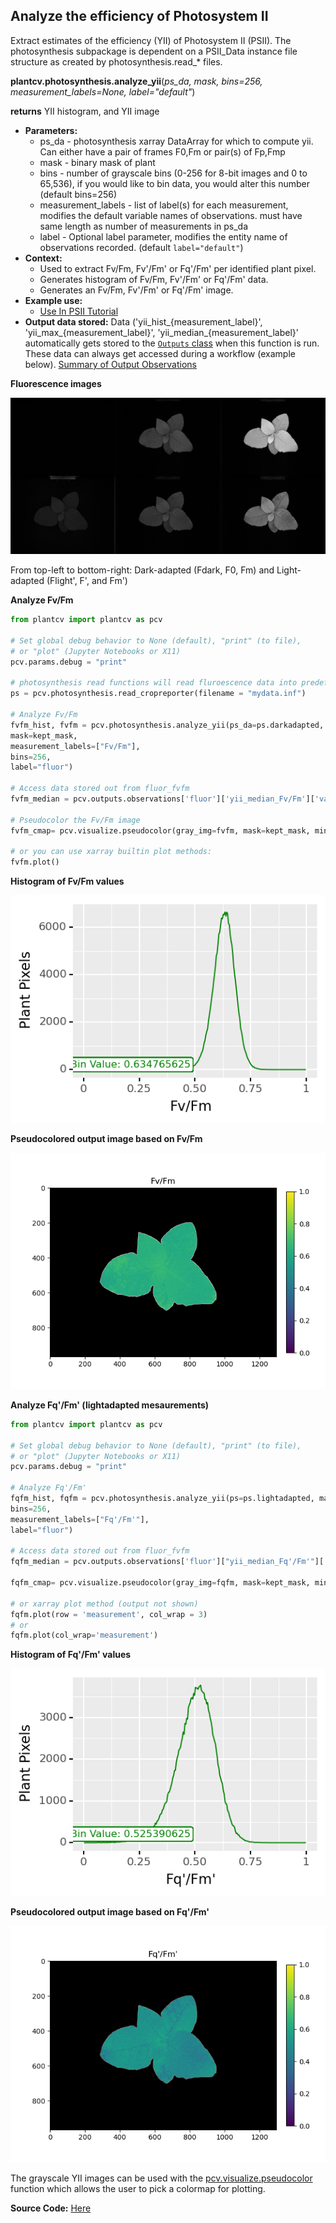## Analyze the efficiency of Photosystem II

Extract estimates of the efficiency (YII) of Photosystem II (PSII). The photosynthesis subpackage is dependent on a PSII_Data instance file structure as created by photosynthesis.read_* files.

**plantcv.photosynthesis.analyze_yii**(*ps_da, mask, bins=256, measurement_labels=None, label="default"*)

**returns** YII histogram, and YII image

- **Parameters:**
    - ps_da - photosynthesis xarray DataArray for which to compute yii. Can either have a pair of frames F0,Fm or pair(s) of Fp,Fmp
    - mask - binary mask of plant
    - bins - number of grayscale bins (0-256 for 8-bit images and 0 to 65,536), if you would like to bin data, you would alter this number (default bins=256)
    - measurement_labels - list of label(s) for each measurement, modifies the default variable names of observations. must have same length as number of measurements in ps_da
    - label - Optional label parameter, modifies the entity name of observations recorded. (default `label="default"`)
- **Context:**
    - Used to extract Fv/Fm, Fv'/Fm' or Fq'/Fm' per identified plant pixel.
    - Generates histogram of Fv/Fm, Fv'/Fm' or Fq'/Fm' data.
    - Generates an Fv/Fm, Fv'/Fm' or Fq'/Fm' image.
- **Example use:**
    - [Use In PSII Tutorial](psII_tutorial.md)
- **Output data stored:** Data ('yii_hist_{measurement_label}', 'yii_max_{measurement_label}', 'yii_median_{measurement_label}' automatically gets stored to the 
  [`Outputs` class](outputs.md) when this function is run. These data can always get accessed during a workflow 
  (example below). [Summary of Output Observations](output_measurements.md#summary-of-output-observations)

**Fluorescence images**

![Screenshot](img/documentation_images/fluor_fvfm/fvfm_images.jpg)

From top-left to bottom-right: Dark-adapted (Fdark, F0, Fm) and Light-adapted (Flight', F', and Fm')

**Analyze Fv/Fm**

```python
from plantcv import plantcv as pcv

# Set global debug behavior to None (default), "print" (to file), 
# or "plot" (Jupyter Notebooks or X11)
pcv.params.debug = "print"

# photosynthesis read functions will read fluroescence data into predefined data format that includes at least attribute 'darkadapted'
ps = pcv.photosynthesis.read_cropreporter(filename = "mydata.inf")

# Analyze Fv/Fm    
fvfm_hist, fvfm = pcv.photosynthesis.analyze_yii(ps_da=ps.darkadapted, 
mask=kept_mask, 
measurement_labels=["Fv/Fm"],
bins=256, 
label="fluor")

# Access data stored out from fluor_fvfm
fvfm_median = pcv.outputs.observations['fluor']['yii_median_Fv/Fm']['value']

# Pseudocolor the Fv/Fm image
fvfm_cmap= pcv.visualize.pseudocolor(gray_img=fvfm, mask=kept_mask, min_value=0, max_value=1, title="Fv/Fm")

# or you can use xarray builtin plot methods:
fvfm.plot()
```

**Histogram of Fv/Fm values**

![Screenshot](img/documentation_images/fluor_fvfm/fvfm_histogram.png)

**Pseudocolored output image based on Fv/Fm**

![Screenshot](img/documentation_images/fluor_fvfm/fvfm_colormap.png)

**Analyze Fq'/Fm' (lightadapted mesaurements)**

```python
from plantcv import plantcv as pcv

# Set global debug behavior to None (default), "print" (to file), 
# or "plot" (Jupyter Notebooks or X11)
pcv.params.debug = "print"

# Analyze Fq'/Fm'    
fqfm_hist, fqfm = pcv.photosynthesis.analyze_yii(ps=ps.lightadapted, mask=kept_mask,                                                         
bins=256, 
measurement_labels=["Fq'/Fm'"],
label="fluor")

# Access data stored out from fluor_fvfm
fqfm_median = pcv.outputs.observations['fluor']["yii_median_Fq'/Fm'"]['value']

fqfm_cmap= pcv.visualize.pseudocolor(gray_img=fqfm, mask=kept_mask, min_value=0, max_value=1, title="Fq'/Fm'")

# or xarray plot method (output not shown)
fqfm.plot(row = 'measurement', col_wrap = 3)
# or
fqfm.plot(col_wrap='measurement')
```

**Histogram of Fq'/Fm' values**

![Screenshot](img/documentation_images/fluor_fvfm/fqfm_histogram.png)

**Pseudocolored output image based on Fq'/Fm'**

![Screenshot](img/documentation_images/fluor_fvfm/fqfm_colormap.png)

The grayscale YII images can be used with the [pcv.visualize.pseudocolor](visualize_pseudocolor.md) function 
which allows the user to pick a colormap for plotting.

**Source Code:** [Here](https://github.com/danforthcenter/plantcv/blob/master/plantcv/plantcv/photosynthesis/analyze_yii.py)
